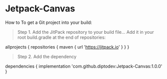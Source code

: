 # Jetpack-Canvas

How to
To get a Git project into your build:

> Step 1. Add the JitPack repository to your build file...
> Add it in your root build.gradle at the end of repositories:

allprojects {
		repositories {
			maven { url 'https://jitpack.io' }
		}
	}
  
 > Step 2. Add the dependency

dependencies {
	        implementation 'com.github.diptodev:Jetpack-Canvas:1.0.0'
	}
